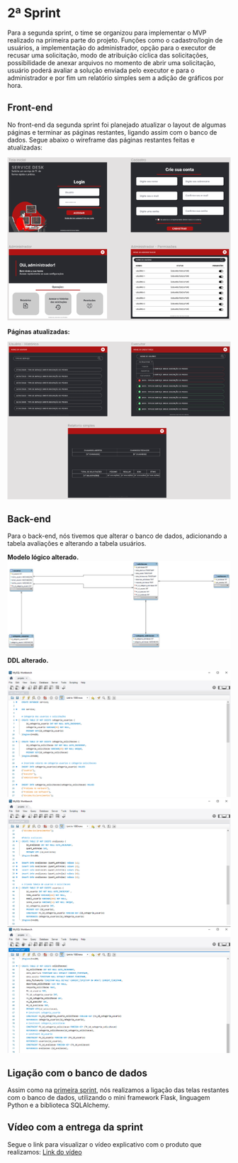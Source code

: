 # 2ª Sprint

Para a segunda sprint, o time se organizou para implementar o MVP realizado na primeira parte do projeto. Funções como o cadastro/login de usuários, a implementação do administrador, opção para o executor de recusar uma solicitação, modo de atribuição cíclica das solicitações, possibilidade de anexar arquivos no momento de abrir uma solicitação, usuário poderá avaliar a solução enviada pelo executor e para o administrador e por fim um relatório simples sem a adição de gráficos por hora. 

## Front-end
No front-end da segunda sprint foi planejado atualizar o layout de algumas páginas e terminar as páginas restantes, ligando assim com o banco de dados. Segue abaixo o wireframe das páginas restantes feitas e atualizadas:

<img src="/doc/front-end/wireframe-sprint2.png" alt="wireframe sprint 2" width="855" >

**Páginas atualizadas:**

<img src="/doc/front-end/wireframe2-sprint2.png" alt="wireframe sprint 2" width="855" >

## Back-end
Para o back-end, nós tivemos que alterar o banco de dados, adicionando a tabela avaliações e alterando a tabela usuários.

**Modelo lógico alterado.**
<img src="/doc/back-end/modelo-logico-2Sprint.jpeg" alt="modelo lógico sprint 2">

**DDL alterado.**

<img src="/doc/back-end/tabela1-2sprint.png" alt="tabelas">
<img src="/doc/back-end/tabela2-2sprint.png" alt="tabelas">
<img src="/doc/back-end/tabela3-2sprint.png" alt="tabelas">

## Ligação com o banco de dados
Assim como na [primeira sprint](https://github.com/whatscodeg3/API-DSM-ServiceDesk/blob/main/doc/sprints/sprint1.md), nós realizamos a ligação das telas 
restantes com o banco de dados, utilizando o mini framework Flask, linguagem Python e a biblioteca SQLAlchemy.

## Vídeo com a entrega da sprint
Segue o link para visualizar o vídeo explicativo com o produto que realizamos: <a href='https://www.youtube.com/watch?v=UbLVvt1yzLE'>Link do vídeo</a>
